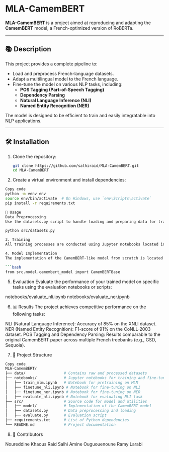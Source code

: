 # MLA-CamemBERT

**MLA-CamemBERT** is a project aimed at reproducing and adapting the **CamemBERT** model, a French-optimized version of RoBERTa.

---

## 📚 **Description**

This project provides a complete pipeline to:
- Load and preprocess French-language datasets.
- Adapt a multilingual model to the French language.
- Fine-tune the model on various NLP tasks, including:
  - **POS Tagging (Part-of-Speech Tagging)**
  - **Dependency Parsing**
  - **Natural Language Inference (NLI)**
  - **Named Entity Recognition (NER)**

The model is designed to be efficient to train and easily integratable into NLP applications.

---

## 🛠️ **Installation**

1. Clone the repository:
   ```bash
   git clone https://github.com/salhiraid/MLA-CamemBERT.git
   cd MLA-CamemBERT

2. Create a virtual environment and install dependencies:
  ```bash
  Copy code
  python -m venv env
  source env/bin/activate  # On Windows, use `env\Scripts\activate`
  pip install -r requirements.txt

  🚀 Usage
Data Preprocessing
Use the datasets.py script to handle loading and preparing data for training. Ensure that your datasets are correctly formatted before proceeding:

  python src/datasets.py

3. Training
All training processes are conducted using Jupyter notebooks located in the notebooks/ directory. You can run the notebooks to train the model from scratch or fine-tune it on specific downstream tasks. 

4. Model Implementation
The implementation of the CamemBERT-like model from scratch is located in the src/model/ directory. You can directly use this model in your experiments:

```bash
  from src.model.camembert_model import CamemBERTBase
```

5. Evaluation
Evaluate the performance of your trained model on specific tasks using the evaluation notebooks or scripts:

notebooks/evaluate_nli.ipynb
notebooks/evaluate_ner.ipynb

6. 📊 Results
The project achieves competitive performance on the following tasks:

NLI (Natural Language Inference): Accuracy of 85% on the XNLI dataset.
NER (Named Entity Recognition): F1-score of 91% on the CoNLL-2003 dataset.
POS Tagging and Dependency Parsing: Results comparable to the original CamemBERT paper across multiple French treebanks (e.g., GSD, Sequoia).

7. 📂 Project Structure
```bash
Copy code
MLA-CamemBERT/
├── data/                 # Contains raw and processed datasets
├── notebooks/            # Jupyter notebooks for training and fine-tuning
│   ├── train_mlm.ipynb   # Notebook for pretraining on MLM
│   ├── finetune_nli.ipynb # Notebook for fine-tuning on NLI
│   ├── finetune_ner.ipynb # Notebook for fine-tuning on NER
│   ├── evaluate_nli.ipynb # Notebook for evaluating NLI task
├── src/                  # Source code for model and utilities
│   ├── model/            # Implementation of the CamemBERT model
│   ├── datasets.py       # Data preprocessing and loading
│   ├── evaluate.py       # Evaluation script
├── requirements.txt      # List of Python dependencies
└── README.md             # Project documentation
```

8. 🤝 Contributors

Noureddine Khaous
Raid Salhi
Amine Ouguouenoune
Ramy Larabi